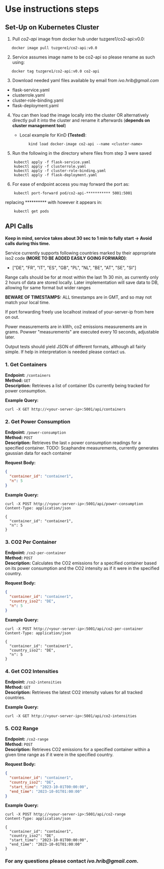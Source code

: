 # Use instructions steps

## Set-Up on Kubernetes Cluster

1.  Pull _co2-api_ image from docker hub under tuzgere1/co2-api:v0.0:
 ```
    docker image pull tuzgere1/co2-api:v0.0
 ``` 
2.  Service assumes image name to be co2-api so please rename as such using:
 ```
    docker tag tuzgere1/co2-api:v0.0 co2-api
 ```
3. Download needed yaml files available by email from _ivo.hrib@gmail.com_
- flask-service.yaml
- clusterrole.yaml
- cluster-role-binding.yaml
- flask-deployment.yaml
4. You can then load the image locally into the cluster OR alternatively directly pull it into the cluster and rename it afterwards (**depends on cluster management tool**)
    - Local example for KinD **(Tested)**:
        ```
            kind load docker-image co2-api --name <cluster-name>
        ```  

5. Run the following in the directory where files from step 3 were saved
```
    kubectl apply -f flask-service.yaml
    kubectl apply -f clusterrole.yaml
    kubectl apply -f cluster-role-binding.yaml
    kubectl apply -f flask-deployment.yaml
```
6. For ease of endpoint access you may forward the port as:
```
    kubectl port-forward pod/co2-api-*********** 5001:5001
```
replacing ********** with however it appears in:
```
    kubectl get pods
```

## API Calls
**Keep in mind, service takes about 30 sec to 1 min to fully start -> Avoid calls during this time.**

Service currently supports following countries marked by their appropriate iso2 code **(MORE TO BE ADDED EASILY GOING FORWARD)**:
- ["DE", "FR", "IT", "ES", "GB", "PL", "NL", "BE", "AT", "SE", "SI"]  

Range calls should be for at most within the last 1h 30 min, as currently only 2 hours of data are stored locally. Later implementation will save data to DB, allowing for same format but wider ranges 

**BEWARE OF TIMESTAMPS:** ALL timestamps are in GMT, and so may not match your local time.

If port forwarding freely use localhost instead of your-server-ip from here on out.

Power measurements are in kWh, co2 emissions measurements are in grams. Powwer "measurements" are executed every 10 seconds, adjustable later.

Output tests should yield JSON of different formats, although all fairly simple. If help in interpretation is needed please contact us.

### 1. Get Containers
**Endpoint:** `/containers`  
**Method:** `GET`  
**Description:** Retrieves a list of container IDs currently being tracked for power consumption.

**Example Query:**
```
curl -X GET http://<your-server-ip>:5001/api/containers
```

### 2. Get Power Consumption
**Endpoint:** `/power-consumption`  
**Method:** `POST`  
**Description:** Retrieves the last `n` power consumption readings for a specified container. TODO: Scaphandre measurements, currently generates gaussian data for each container 

**Request Body:**
```json
{
  "container_id": "container1",
  "n": 5
}
```

**Example Query:**
```
curl -X POST http://<your-server-ip>:5001/api/power-consumption
Content-Type: application/json

{
  "container_id": "container1",
  "n": 5
}
```

### 3. CO2 Per Container
**Endpoint:** `/co2-per-container`  
**Method:** `POST`  
**Description:** Calculates the CO2 emissions for a specified container based on its power consumption and the CO2 intensity as if it were in the specified country.

**Request Body:**
```json
{
  "container_id": "container1",
  "country_iso2": "DE",
  "n": 5
}
```

**Example Query:**
```
curl -X POST http://<your-server-ip>:5001/api/co2-per-container
Content-Type: application/json

{
  "container_id": "container1",
  "country_iso2": "DE",
  "n": 5
}
```

### 4. Get CO2 Intensities
**Endpoint:** `/co2-intensities`  
**Method:** `GET`  
**Description:** Retrieves the latest CO2 intensity values for all tracked countries.

**Example Query:**
```
curl -X GET http://<your-server-ip>:5001/api/co2-intensities
```

### 5. CO2 Range
**Endpoint:** `/co2-range`  
**Method:** `POST`  
**Description:** Retrieves CO2 emissions for a specified container within a given time range as if it were in the specified country.

**Request Body:**
```json
{
  "container_id": "container1",
  "country_iso2": "DE",
  "start_time": "2023-10-01T00:00:00",
  "end_time": "2023-10-01T01:00:00"
}
```

**Example Query:**
```
curl -X POST http://<your-server-ip>:5001/api/co2-range
Content-Type: application/json

{
  "container_id": "container1",
  "country_iso2": "DE",
  "start_time": "2023-10-01T00:00:00",
  "end_time": "2023-10-01T01:00:00"
}
```
### For any questions please contact _ivo.hrib@gmail.com_.

    